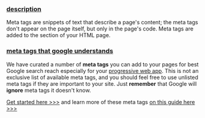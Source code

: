 ### [description]()

Meta tags are snippets of text that describe a page's content; the meta tags don't appear on the page itself, 
but only in the page's code. Meta tags are added to the **<head>** section of your HTML page.

### [meta tags that google understands](https://support.google.com/webmasters/answer/79812?hl=en&ref_topic=4617741)

We have curated a number of **meta tags** you can add to your pages for best Google search reach especially for your
[progressive web app](). This is not an exclusive list of available meta tags, and you should feel free to use unlisted 
meta tags if they are important to your site. Just **remember** that Google will **ignore** meta tags it doesn't know.

[Get started here >>>](https://github.com/mayeedwin/pwafire/blob/master/resources/meta-data/index.html) and learn more of
these meta tags [on this guide here >>>](https://support.google.com/webmasters/answer/79812?hl=en&ref_topic=4617741)
